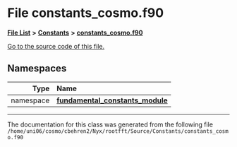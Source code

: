 
# File constants\_cosmo.f90


[**File List**](files.md) **>** [**Constants**](dir_07f778f17d33213a19d33863e392ca9b.md) **>** [**constants\_cosmo.f90**](constants__cosmo_8f90.md)

[Go to the source code of this file.](constants__cosmo_8f90_source.md)












## Namespaces

| Type | Name |
| ---: | :--- |
| namespace | [**fundamental\_constants\_module**](namespacefundamental__constants__module.md) <br> |















------------------------------
The documentation for this class was generated from the following file `/home/uni06/cosmo/cbehren2/Nyx/rootfft/Source/Constants/constants_cosmo.f90`